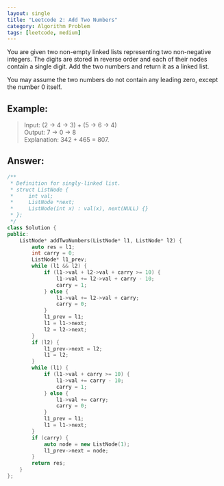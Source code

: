 ```yaml
---
layout: single
title: "Leetcode 2: Add Two Numbers"
category: Algorithm Problem
tags: [leetcode, medium]
---
```


You are given two non-empty linked lists representing two non-negative integers. The digits are stored in reverse order and each of their nodes contain a single digit. Add the two numbers and return it as a linked list.

You may assume the two numbers do not contain any leading zero, except the number 0 itself.

## Example:
> Input: (2 -> 4 -> 3) + (5 -> 6 -> 4)  
> Output: 7 -> 0 -> 8  
> Explanation: 342 + 465 = 807.

## Answer:
```cpp
/**
 * Definition for singly-linked list.
 * struct ListNode {
 *     int val;
 *     ListNode *next;
 *     ListNode(int x) : val(x), next(NULL) {}
 * };
 */
class Solution {
public:
    ListNode* addTwoNumbers(ListNode* l1, ListNode* l2) {
        auto res = l1;
        int carry = 0;
        ListNode* l1_prev;
        while (l1 && l2) {
            if (l1->val + l2->val + carry >= 10) {
                l1->val += l2->val + carry - 10;
                carry = 1;
            } else {
                l1->val += l2->val + carry;
                carry = 0;
            }
            l1_prev = l1;
            l1 = l1->next;
            l2 = l2->next;
        }
        if (l2) {
            l1_prev->next = l2;
            l1 = l2;
        }
        while (l1) {
            if (l1->val + carry >= 10) {
                l1->val += carry - 10;
                carry = 1;
            } else {
                l1->val += carry;
                carry = 0;
            }
            l1_prev = l1;
            l1 = l1->next;
        }
        if (carry) {
            auto node = new ListNode(1);
            l1_prev->next = node;
        }
        return res;
    }
};
```